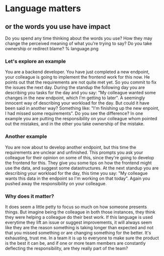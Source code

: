 # Language matters

## or the words you use have impact

Do you spend any time thinking about the words you use? How they may change the perceived meaning of what you're trying to say? Do you take ownership or redirect blame?
% language.png

### Let's explore an example

You are a backend developer. You have just completed a new endpoint, your colleague is going to implement the frontend work for this now. He points out that the requirements are not quite met yet. So you commit to fix the issues the next day. During the standup the following day you are describing you tasks for the day and you say: "My colleague wanted some changes in the new endpoint, which I'm getting to later". A seemingly innocent way of describing your workload for the day. But could it have been said in another way? Something like: "I'm finishing up the new enpoint, I had missed some requirements".
Do you see the difference? In one example you are putting the responsibility on your colleague whom pointed out the mistakes, and in the other you take ownership of the mistake.

### Another example

You are now about to develop another endpoint, but this time the requirements are unclear and unfinished. This prompts you ask your colleague for their opinion on some of this, since they're going to develop the frontend for this. They give you some tips on how the frontend might use the data, and suggest some datastructures. At the next standup you are describing your workload for the day, this time you say: "My colleague wants this data in the endpoint so I'm working on that today". Again you pushed away the responsibility on your colleague.

### Why does it matter?

It does seem a little petty to focus so much on how someone presents things. But imagine being the colleague in both those instances, they think they were helping a colleague do their best work. If this language is used everytime they lift an issue or suggest improvements, it will always seem like they are the reason something is taking longer than expected and not that you missed something or are changing something for the better.
It's exhausting, trust me.
In a team it is up to everyone to make sure the product is the best it can be, and if one or more team members are constantly deflecting the responsibility, are they really part of the team?
